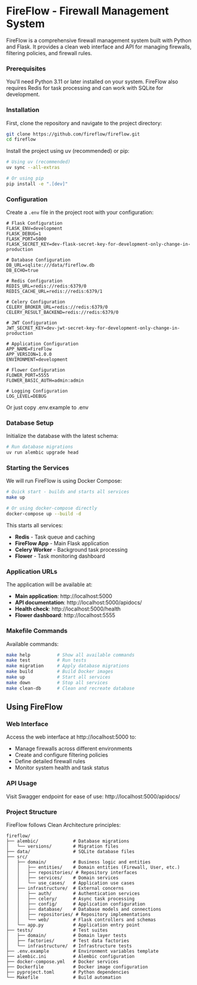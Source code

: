 # FireFlow - Firewall Management System

FireFlow is a comprehensive firewall management system built with Python and Flask. It provides a clean web interface and API for managing firewalls, filtering policies, and firewall rules.


### Prerequisites

You'll need Python 3.11 or later installed on your system. FireFlow also requires Redis for task processing and can work with SQLite for development.

### Installation

First, clone the repository and navigate to the project directory:

```bash
git clone https://github.com/fireflow/fireflow.git
cd fireflow
```

Install the project using uv (recommended) or pip:

```bash
# Using uv (recommended)
uv sync --all-extras

# Or using pip
pip install -e ".[dev]"
```

### Configuration

Create a `.env` file in the project root with your configuration:

```env
# Flask Configuration
FLASK_ENV=development
FLASK_DEBUG=1
FLASK_PORT=5000
FLASK_SECRET_KEY=dev-flask-secret-key-for-development-only-change-in-production

# Database Configuration
DB_URL=sqlite:///data/fireflow.db
DB_ECHO=true

# Redis Configuration
REDIS_URL=redis://redis:6379/0
REDIS_CACHE_URL=redis://redis:6379/1

# Celery Configuration
CELERY_BROKER_URL=redis://redis:6379/0
CELERY_RESULT_BACKEND=redis://redis:6379/0

# JWT Configuration
JWT_SECRET_KEY=dev-jwt-secret-key-for-development-only-change-in-production

# Application Configuration
APP_NAME=FireFlow
APP_VERSION=1.0.0
ENVIRONMENT=development

# Flower Configuration
FLOWER_PORT=5555
FLOWER_BASIC_AUTH=admin:admin

# Logging Configuration
LOG_LEVEL=DEBUG
```

Or just copy .env.example to .env

### Database Setup

Initialize the database with the latest schema:

```bash
# Run database migrations
uv run alembic upgrade head
```

### Starting the Services

We will run FireFlow is using Docker Compose:

```bash
# Quick start - builds and starts all services
make up

# Or using docker-compose directly
docker-compose up --build -d
```

This starts all services:
- **Redis** - Task queue and caching
- **FireFlow App** - Main Flask application  
- **Celery Worker** - Background task processing
- **Flower** - Task monitoring dashboard



### Application URLs

The application will be available at:
- **Main application**: http://localhost:5000
- **API documentation**: http://localhost:5000/apidocs/
- **Health check**: http://localhost:5000/health
- **Flower dashboard**: http://localhost:5555

### Makefile Commands

Available commands:

```bash
make help          # Show all available commands
make test          # Run tests
make migration     # Apply database migrations
make build         # Build Docker images  
make up            # Start all services
make down          # Stop all services
make clean-db      # Clean and recreate database
```

## Using FireFlow

### Web Interface

Access the web interface at http://localhost:5000 to:
- Manage firewalls across different environments
- Create and configure filtering policies
- Define detailed firewall rules
- Monitor system health and task status

### API Usage

Visit Swagger endpoint for ease of use: http://localhost:5000/apidocs/

### Project Structure

FireFlow follows Clean Architecture principles:

```
fireflow/
├── alembic/             # Database migrations
│   └── versions/        # Migration files
├── data/                # SQLite database files
├── src/
│   ├── domain/          # Business logic and entities
│   │   ├── entities/    # Domain entities (Firewall, User, etc.)
│   │   ├── repositories/ # Repository interfaces
│   │   ├── services/    # Domain services
│   │   └── use_cases/   # Application use cases
│   ├── infrastructure/  # External concerns
│   │   ├── auth/        # Authentication services
│   │   ├── celery/      # Async task processing
│   │   ├── config/      # Application configuration
│   │   ├── database/    # Database models and connections
│   │   ├── repositories/ # Repository implementations
│   │   └── web/         # Flask controllers and schemas
│   └── app.py           # Application entry point
├── tests/               # Test suites
│   ├── domain/          # Domain layer tests
│   ├── factories/       # Test data factories
│   └── infrastructure/  # Infrastructure tests
├── .env.example         # Environment variables template
├── alembic.ini          # Alembic configuration
├── docker-compose.yml   # Docker services
├── Dockerfile           # Docker image configuration
├── pyproject.toml       # Python dependencies
└── Makefile             # Build automation
```

